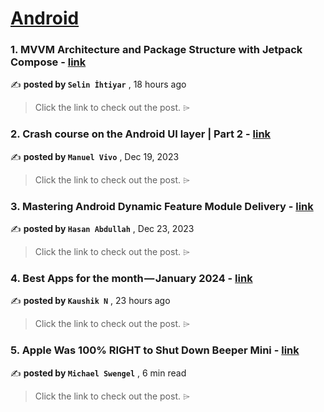 
<h1><a href=https://medium.com/tag/android/recommended target="_blank" rel="noopener noreferrer">Android</a></h1>
<h3>1. MVVM Architecture and Package Structure with Jetpack Compose - <a href=https://medium.com/stackademic/mvvm-architecture-and-package-structure-with-jetpack-compose-7158ab583767?source=tag_recommended_feed---------0-84----------android----------10869085_a3aa_41fe_98be_1229aa53b2e6------- target="_blank" rel="noopener noreferrer">link</a></h3>

✍️ **posted by `Selin İhtiyar`** <date> , 18 hours ago</date>

<blockquote>Click the link to check out the post. ⌲</blockquote>

<h3>2. Crash course on the Android UI layer | Part 2 - <a href=https://medium.com/bumble-tech/crash-course-on-the-android-ui-layer-part-2-2335171467e0?source=tag_recommended_feed---------1-107----------android----------10869085_a3aa_41fe_98be_1229aa53b2e6------- target="_blank" rel="noopener noreferrer">link</a></h3>

✍️ **posted by `Manuel Vivo`** <date> , Dec 19, 2023</date>

<blockquote>Click the link to check out the post. ⌲</blockquote>

<h3>3. Mastering Android Dynamic Feature Module Delivery - <a href=https://medium.com/proandroiddev/mastering-android-dynamic-feature-module-delivery-1-3-3cf08afd1e42?source=tag_recommended_feed---------2-85----------android----------10869085_a3aa_41fe_98be_1229aa53b2e6------- target="_blank" rel="noopener noreferrer">link</a></h3>

✍️ **posted by `Hasan Abdullah`** <date> , Dec 23, 2023</date>

<blockquote>Click the link to check out the post. ⌲</blockquote>

<h3>4. Best Apps for the month — January 2024 - <a href=https://medium.com/@kaushiknune5/best-apps-for-the-month-january-2024-5e5ba103a6b1?source=tag_recommended_feed---------3-84----------android----------10869085_a3aa_41fe_98be_1229aa53b2e6------- target="_blank" rel="noopener noreferrer">link</a></h3>

✍️ **posted by `Kaushik N`** <date> , 23 hours ago</date>

<blockquote>Click the link to check out the post. ⌲</blockquote>

<h3>5. Apple Was 100% RIGHT to Shut Down Beeper Mini - <a href=https://medium.com/@michaelswengel/apple-was-100-right-to-shut-down-beeper-mini-9f3582667f39?source=tag_recommended_feed---------4-107----------android----------10869085_a3aa_41fe_98be_1229aa53b2e6------- target="_blank" rel="noopener noreferrer">link</a></h3>

✍️ **posted by `Michael Swengel`** <date> , 6 min read</date>

<blockquote>Click the link to check out the post. ⌲</blockquote>

